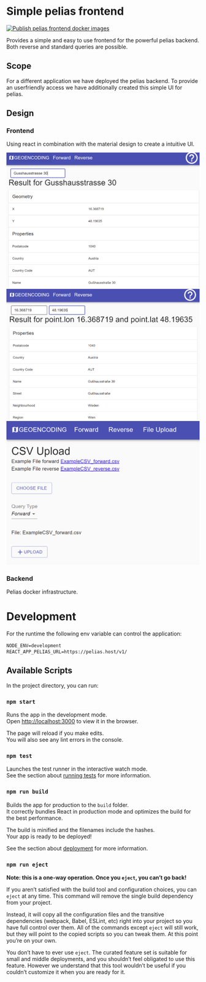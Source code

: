 # Simple pelias frontend  
[![Publish pelias frontend docker images](https://github.com/Institute-FVV/peliasFrontend/actions/workflows/action.yml/badge.svg?branch=master)](https://github.com/Institute-FVV/peliasFrontend/actions/workflows/action.yml)  

Provides a simple and easy to use frontend for the powerful pelias backend.  
Both reverse and standard queries are possible.  
## Scope
For a different application we have deployed the pelias backend. To provide an userfriendly access we have additionally created this simple UI for pelias.  

## Design
### Frontend
Using react in combination with the material design to create a intuitive UI.

![StandardQuery](documentation/exampleQuery.PNG)
![ReverseQuery](documentation/exampleReverseQuery.PNG)
![FileUploadQuery](documentation/exampleFileUploadQuery.PNG)

### Backend
Pelias docker infrastructure.

# Development
For the runtime the following env variable can control the application:  

    NODE_ENV=development
    REACT_APP_PELIAS_URL=https://pelias.host/v1/

## Available Scripts

In the project directory, you can run:

### `npm start`

Runs the app in the development mode.<br />
Open [http://localhost:3000](http://localhost:3000) to view it in the browser.

The page will reload if you make edits.<br />
You will also see any lint errors in the console.

### `npm test`

Launches the test runner in the interactive watch mode.<br />
See the section about [running tests](https://facebook.github.io/create-react-app/docs/running-tests) for more information.

### `npm run build`

Builds the app for production to the `build` folder.<br />
It correctly bundles React in production mode and optimizes the build for the best performance.

The build is minified and the filenames include the hashes.<br />
Your app is ready to be deployed!

See the section about [deployment](https://facebook.github.io/create-react-app/docs/deployment) for more information.

### `npm run eject`

**Note: this is a one-way operation. Once you `eject`, you can’t go back!**

If you aren’t satisfied with the build tool and configuration choices, you can `eject` at any time. This command will remove the single build dependency from your project.

Instead, it will copy all the configuration files and the transitive dependencies (webpack, Babel, ESLint, etc) right into your project so you have full control over them. All of the commands except `eject` will still work, but they will point to the copied scripts so you can tweak them. At this point you’re on your own.

You don’t have to ever use `eject`. The curated feature set is suitable for small and middle deployments, and you shouldn’t feel obligated to use this feature. However we understand that this tool wouldn’t be useful if you couldn’t customize it when you are ready for it.
